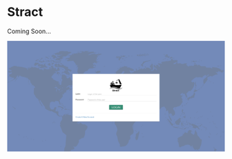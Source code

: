 Stract
======

Coming Soon...

![Login Page Screenshot](https://raw.githubusercontent.com/Svjard/stract/master/uploads/login-screenshot.png)